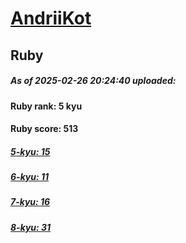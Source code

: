 # [AndriiKot](https://www.codewars.com/users/AndriiKot) 
## Ruby

##### As of 2025-02-26 20:24:40 uploaded:

#### Ruby rank: 5 kyu

#### Ruby score: 513

##### [5-kyu: 15](https://github.com/AndriiKot/Ruby__CodeWars/tree/main/kyu-5)

##### [6-kyu: 11](https://github.com/AndriiKot/Ruby__CodeWars/tree/main/kyu-6)

##### [7-kyu: 16](https://github.com/AndriiKot/Ruby__CodeWars/tree/main/kyu-7)

##### [8-kyu: 31](https://github.com/AndriiKot/Ruby__CodeWars/tree/main/kyu-8)

